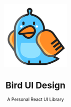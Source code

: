 <p align="center">
  <a href="">
    <img width="200" src="https://raw.githubusercontent.com/xinleibird/bird-ui/master/public/logo512.png">
  </a>
</p>

<h1 align="center">Bird UI Design</h1>
<div align="center">A Personal React UI Library</div>

